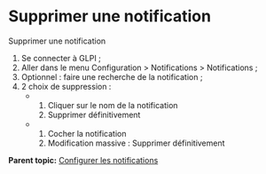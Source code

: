 Supprimer une notification
==========================

Supprimer une notification

1.  Se connecter à GLPI ;
2.  Aller dans le menu Configuration \> Notifications \> Notifications ;
3.  Optionnel : faire une recherche de la notification ;
4.  2 choix de suppression :
    -   1.  Cliquer sur le nom de la notification
        2.  Supprimer définitivement

    -   1.  Cocher la notification
        2.  Modification massive : Supprimer définitivement

**Parent topic:** [Configurer les
notifications](../glpi/config_notification.html "Les notifications se configurent depuis le menu Configuration > Notifications ;")
